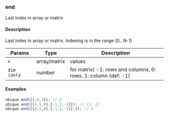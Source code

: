 ### end
Last index in array or matrix


#### Description

Last index in array or matrix. Indexing is in the range [0...N-1]


|Params|Type|Description
|---------|----|-----------
|`x` | array/matrix | values
|`dim	(only` | number | for matrix) -1: rows and columns, 0: rows, 1: column (def: -1)


#### Examples

```js
ubique.end([5,6,3]); // 2
ubique.end([[4,5,0],[-1,2,-3]]); // [1, 2]
ubique.end([[4,5,0],[-1,2,-3]],0); // 1
```

